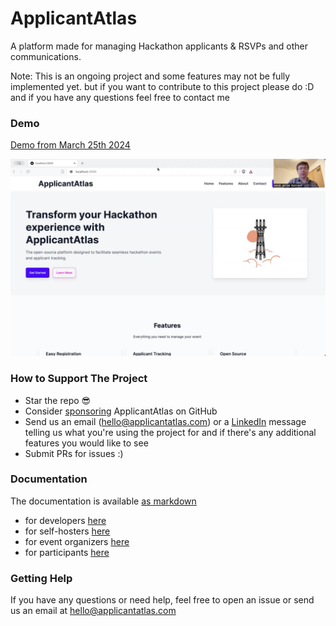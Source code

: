 # ApplicantAtlas
A platform made for managing Hackathon applicants &amp; RSVPs and other communications.

Note: This is an ongoing project and some features may not be fully implemented yet.
but if you want to contribute to this project please do :D and if you have any questions feel free to contact me

### Demo

[Demo from March 25th 2024](https://www.youtube.com/watch?v=3shgQ5AY8Zs)

[![ApplicantAtlas](./readme-imgs/thumbnail.png)](https://www.youtube.com/watch?v=3shgQ5AY8Zs)

### How to Support The Project
* Star the repo 😎
* Consider [sponsoring](https://github.com/sponsors/applicantatlas) ApplicantAtlas on GitHub
* Send us an email (hello@applicantatlas.com) or a [LinkedIn](https://www.linkedin.com/company/applicantatlas) message telling us what you're using the project for and if there's any additional features you would like to see
* Submit PRs for issues :)

### Documentation

The documentation is available [as markdown](./website/docs/index.md) 
- for developers [here](./website/docs/developers/index.md)
- for self-hosters [here](./website/docs/self-hosters/index.md)
- for event organizers [here](./website/docs/event-organizers/index.md)
- for participants [here](./website/docs/participants/index.md)

### Getting Help

If you have any questions or need help, feel free to open an issue or send us an email at hello@applicantatlas.com
